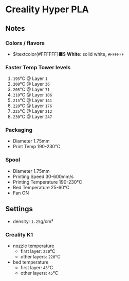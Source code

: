 # Creality Hyper PLA

## Notes

### Colors / flavors

- $\textcolor{#FFFFFF}■$ **White**: solid white, `#FFFFFF`

### Faster Temp Tower levels

1. `195`°C @ Layer `1`
2. `200`°C @ Layer `36`
3. `205`°C @ Layer `71`
4. `210`°C @ Layer `106`
5. `215`°C @ Layer `141`
6. `220`°C @ Layer `176`
7. `225`°C @ Layer `212`
8. `230`°C @ Layer `247`

### Packaging

- Diameter 1.75mm
- Print Temp 190-230°C

### Spool

- Diameter 1.75mm
- Printing Speed 30-600mm/s
- Printing Temperature 190-230°C
- Bed Temperature 25-60°C
- Fan ON

## Settings

- density: `1.25`g/cm³

### Creality K1

- nozzle temperature
    - first layer: `220`°C
    - other layers: `220`°C
- bed temperature
    - first layer: `45`°C
    - other layers: `45`°C

